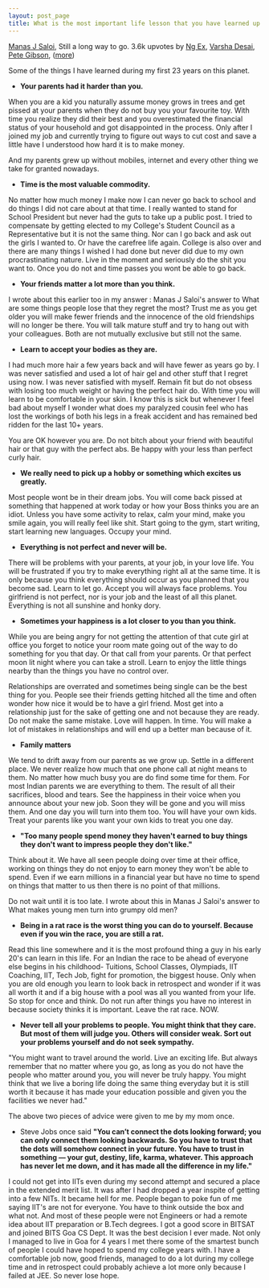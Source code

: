 ```yaml
---
layout: post_page
title: What is the most important life lesson that you have learned up to this point?
---
```


[Manas J Saloi](https://www.quora.com/Manas-J-Saloi "Manas J Saloi"), Still a long way to go.
3.6k upvotes by [Ng Ex](https://www.quora.com/Ng-Ex), [Varsha Desai](https://www.quora.com/Varsha-Desai), [Pete Gibson](https://www.quora.com/Pete-Gibson), ([more](https://www.quora.com/Ng-Ex/Posts#))

Some of the things I have learned during my first 23 years on this planet.

- **Your parents had it harder than you.**

When you are a kid you naturally assume money grows in trees and get pissed at your parents when they do not buy you your favourite toy. With time you realize they did their best and you overestimated the financial status of your household and got disappointed in the process. Only after I joined my job and currently trying to figure out ways to cut cost and save a little have I understood how hard it is to make money.

And my parents grew up without mobiles, internet and every other thing we take for granted nowadays.

- **Time is the most valuable commodity.**

No matter how much money I make now I can never go back to school and do things I did not care about at that time. I really wanted to stand for School President but never had the guts to take up a public post. I tried to compensate by getting elected to my College's Student Council as a Representative but it is not the same thing. Nor can I go back and ask out the girls I wanted to. Or have the carefree life again. College is also over and there are many things I wished I had done but never did due to my own procrastinating nature. Live in the moment and seriously do the shit you want to. Once you do not and time passes you wont be able to go back.

- **Your friends matter a lot more than you think.**

I wrote about this earlier too in my answer : Manas J Saloi's answer to What are some things people lose that they regret the most? Trust me as you get older you will make fewer friends and the innocence of the old friendships will no longer be there. You will talk mature stuff and try to hang out with your colleagues. Both are not mutually exclusive but still not the same.

- **Learn to accept your bodies as they are.**

I had much more hair a few years back and will have fewer as years go by. I was never satisfied and used a lot of hair gel and other stuff that I regret using now. I was never satisfied with myself. Remain fit but do not obsess with losing too much weight or having the perfect hair do. With time you will learn to be comfortable in your skin. I know this is sick but whenever I feel bad about myself I wonder what does my paralyzed cousin feel who has lost the workings of both his legs in a freak accident and has remained bed ridden for the last 10+ years.

You are OK however you are. Do not bitch about your friend with beautiful hair or that guy with the perfect abs. Be happy with your less than perfect curly hair.

- **We really need to pick up a hobby or something which excites us greatly.**

Most people wont be in their dream jobs. You will come back pissed at something that happened at work today or how your Boss thinks you are an idiot. Unless you have some activity to relax, calm your mind, make you smile again, you will really feel like shit. Start going to the gym, start writing, start learning new languages. Occupy your mind.

- **Everything is not perfect and never will be.**

There will be problems with your parents, at your job, in your love life. You will be frustrated if you try to make everything right all at the same time. It is only because you think everything should occur as you planned that you become sad. Learn to let go. Accept you will always face problems. You girlfriend is not perfect, nor is your job and the least of all this planet. Everything is not all sunshine and honky dory.

- **Sometimes your happiness is a lot closer to you than you think.**

While you are being angry for not getting the attention of that cute girl at office you forget to notice your room mate going out of the way to do something for you that day. Or that call from your parents. Or that perfect moon lit night where you can take a stroll. Learn to enjoy the little things nearby than the things you have no control over.

Relationships are overrated and sometimes being single can be the best thing for you.
People see their friends getting hitched all the time and often wonder how nice it would be to have a girl friend. Most get into a relationship just for the sake of getting one and not because they are ready. Do not make the same mistake. Love will happen. In time. You will make a lot of mistakes in relationships and will end up a better man because of it.

- **Family matters**

We tend to drift away from our parents as we grow up. Settle in a different place. We never realize how much that one phone call at night means to them. No matter how much busy you are do find some time for them. For most Indian parents we are everything to them. The result of all their sacrifices, blood and tears. See the happiness in their voice when you announce about your new job. Soon they will be gone and you will miss them. And one day you will turn into them too. You will have your own kids. Treat your parents like you want your own kids to treat you one day.

- **"Too many people spend money they haven't earned to buy things they don't want to impress people they don't like."**

Think about it. We have all seen people doing over time at their office, working on things they do not enjoy to earn money they won't be able to spend. Even if we earn millions in a financial year but have no time to spend on things that matter to us then there is no point of that millions.

Do not wait until it is too late. I wrote about this in Manas J Saloi's answer to What makes young men turn into grumpy old men? 

- **Being in a rat race is the worst thing you can do to yourself. Because even if you win the race, you are still a rat.**

Read this line somewhere and it is the most profound thing a guy in his early 20's can learn in this life. For an Indian the race to be ahead of everyone else begins in his childhood- Tuitions, School Classes, Olympiads, IIT Coaching, IIT, Tech Job, fight for promotion, the biggest house. Only when you are old enough you learn to look back in retrospect and wonder if it was all worth it and if a big house with a pool was all you wanted from your life. So stop for once and think. Do not run after things you have no interest in because society thinks it is important. Leave the rat race. NOW.

- **Never tell all your problems to people. You might think that they care. But most of them will judge you. Others will consider weak. Sort out your problems yourself and do not seek sympathy.**

"You might want to travel around the world. Live an exciting life. But always remember that no matter where you go, as long as you do not have the people who matter around you, you will never be truly happy. You might think that we live a boring life doing the same thing everyday but it is still worth it because it has made your education possible and given you the facilities we never had."

The above two pieces of advice were given to me by my mom once. 

- Steve Jobs once said **"You can’t connect the dots looking forward; you can only connect them looking backwards. So you have to trust that the dots will somehow connect in your future. You have to trust in something — your gut, destiny, life, karma, whatever. This approach has never let me down, and it has made all the difference in my life."**

I could not get into IITs even during my second attempt and secured a place in the extended merit list. It was after I had dropped a year inspite of getting into a few NITs. It became hell for me. People began to poke fun of me saying IIT's are not for everyone. You have to think outside the box and what not. And most of these people were not Engineers or had a remote idea about IIT preparation or B.Tech degrees. I got a good score in BITSAT and joined BITS Goa CS Dept. It was the best decision I ever made. Not only I managed to live in Goa for 4 years I met there some of the smartest bunch of people I could have hoped to spend my college years with. I have a comfortable job now, good friends, managed to do a lot during my college time and in retrospect could probably achieve a lot more only because I failed at JEE. So never lose hope.
